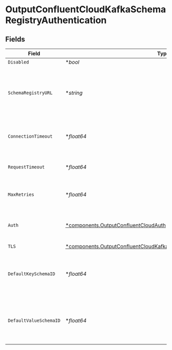 # OutputConfluentCloudKafkaSchemaRegistryAuthentication


## Fields

| Field                                                                                                                                                               | Type                                                                                                                                                                | Required                                                                                                                                                            | Description                                                                                                                                                         |
| ------------------------------------------------------------------------------------------------------------------------------------------------------------------- | ------------------------------------------------------------------------------------------------------------------------------------------------------------------- | ------------------------------------------------------------------------------------------------------------------------------------------------------------------- | ------------------------------------------------------------------------------------------------------------------------------------------------------------------- |
| `Disabled`                                                                                                                                                          | **bool*                                                                                                                                                             | :heavy_minus_sign:                                                                                                                                                  | N/A                                                                                                                                                                 |
| `SchemaRegistryURL`                                                                                                                                                 | **string*                                                                                                                                                           | :heavy_minus_sign:                                                                                                                                                  | URL for accessing the Confluent Schema Registry. Example: http://localhost:8081. To connect over TLS, use https instead of http.                                    |
| `ConnectionTimeout`                                                                                                                                                 | **float64*                                                                                                                                                          | :heavy_minus_sign:                                                                                                                                                  | Maximum time to wait for a Schema Registry connection to complete successfully                                                                                      |
| `RequestTimeout`                                                                                                                                                    | **float64*                                                                                                                                                          | :heavy_minus_sign:                                                                                                                                                  | Maximum time to wait for the Schema Registry to respond to a request                                                                                                |
| `MaxRetries`                                                                                                                                                        | **float64*                                                                                                                                                          | :heavy_minus_sign:                                                                                                                                                  | Maximum number of times to try fetching schemas from the Schema Registry                                                                                            |
| `Auth`                                                                                                                                                              | [*components.OutputConfluentCloudAuth](../../models/components/outputconfluentcloudauth.md)                                                                         | :heavy_minus_sign:                                                                                                                                                  | Credentials to use when authenticating with the schema registry using basic HTTP authentication                                                                     |
| `TLS`                                                                                                                                                               | [*components.OutputConfluentCloudKafkaSchemaRegistryTLSSettingsClientSide](../../models/components/outputconfluentcloudkafkaschemaregistrytlssettingsclientside.md) | :heavy_minus_sign:                                                                                                                                                  | N/A                                                                                                                                                                 |
| `DefaultKeySchemaID`                                                                                                                                                | **float64*                                                                                                                                                          | :heavy_minus_sign:                                                                                                                                                  | Used when __keySchemaIdOut is not present, to transform key values, leave blank if key transformation is not required by default.                                   |
| `DefaultValueSchemaID`                                                                                                                                              | **float64*                                                                                                                                                          | :heavy_minus_sign:                                                                                                                                                  | Used when __valueSchemaIdOut is not present, to transform _raw, leave blank if value transformation is not required by default.                                     |